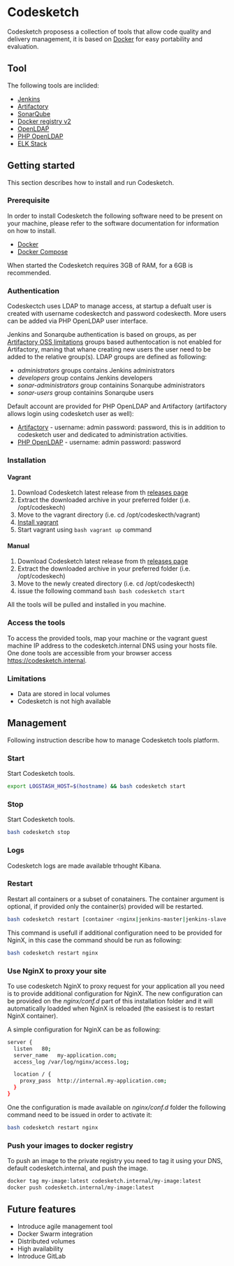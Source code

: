 # Codesketch

Codesketch proposess a collection of tools that allow code quality and delivery management, it is based on [Docker](https://www.docker.com) for easy portability and evaluation. 

## Tool

The following tools are inclided:
* [Jenkins](https://jenkins.io/)
* [Artifactory](https://www.jfrog.com/open-source/)
* [SonarQube](http://www.sonarqube.org/)
* [Docker registry v2](https://docs.docker.com/registry/)
* [OpenLDAP](http://www.openldap.org)
* [PHP OpenLDAP](http://phpldapadmin.sourceforge.net/wiki/index.php/Main_Page)
* [ELK Stack](https://www.elastic.co/webinars/introduction-elk-stack)

## Getting started

This section describes how to install and run Codesketch.

### Prerequisite

In order to install Codesketch the following software need to be present on your machine, please refer to the software documentation for information on how to install.

* [Docker](https://docs.docker.com/engine/quickstart/)
* [Docker Compose](https://docs.docker.com/compose/overview/)

When started the Codesketch requires 3GB of RAM, for a 6GB is recommended.

### Authentication

Codeskectch uses LDAP to manage access, at startup a defualt user is created with username codeskectch and password codeskecth. More users can be added via PHP OpenLDAP user interface. 

Jenkins and Sonarqube authentication is based on groups, as per [Artifactory OSS limitations](https://www.jfrog.com/confluence/display/RTF/Artifactory+Comparison+Matrix) groups based authentocation is not enabled for Artifactory, maning that whane creating new users the user need to be added to the relative group(s).
LDAP groups are defined as following:

 * *administrators* groups contains Jenkins administrators
 * *developers* group contains Jenkins developers
 * *sonar-administrators* group containins Sonarqube administrators
 * *sonar-users* group containins Sonarqube users

Default account are provided for PHP OpenLDAP and Artifactory (artifactory allows login using codesketch user as well):
* [Artifactory](https://www.jfrog.com/open-source/) - username: admin password: password, this is in addition to codesketch user and dedicated to administration activities.
* [PHP OpenLDAP](http://phpldapadmin.sourceforge.net/wiki/index.php/Main_Page) - username: admin password: password

### Installation

#### Vagrant
1. Download Codesketch latest release from th [releases page](https://github.com/quirinobrizi/codesketch/releases)
2. Extract the downloaded archive in your preferred folder (i.e. /opt/codeskech)
3. Move to the vagrant directory (i.e. cd /opt/codeskecth/vagrant)
4. [Install vagrant](https://www.vagrantup.com/docs/installation/) 
5. Start vagrant using ``` bash vagrant up ``` command

#### Manual
1. Download Codesketch latest release from th [releases page](https://github.com/quirinobrizi/codesketch/releases)
2. Extract the downloaded archive in your preferred folder (i.e. /opt/codeskech)
3. Move to the newly created directory (i.e. cd /opt/codeskecth)
4. issue the following command ```bash bash codesketch start ```

All the tools will be pulled and installed in you machine.

### Access the tools

To access the provided tools, map your machine or the vagrant guest machine IP address to the codesketch.internal DNS using  your hosts file.
One done tools are accessible from your browser access https://codesketch.internal.

### Limitations

* Data are stored in local volumes
* Codesketch is not high available 

## Management

Following instruction describe how to manage Codesketch tools platform.

### Start

Start Codesketch tools.

``` bash
export LOGSTASH_HOST=$(hostname) && bash codesketch start
```

### Stop

Start Codesketch tools.

``` bash
bash codesketch stop
```

### Logs

Codesketch logs are made available trhought Kibana.

### Restart
Restart all containers or a subset of conatainers. The container argument is optional, if provided only the container(s) provided will be restarted.

```bash
bash codesketch restart [container <nginx|jenkins-master|jenkins-slave|artifactory|registry|lighthouse|sonarqube|postgresql>]
```

This command is usefull if additional configuration need to be provided for NginX, in this case the command should be run as following:

```bash
bash codesketch restart nginx
```

### Use NginX to proxy your site

To use codesketch NginX to proxy request for your application all you need is to provide additional configuration for NginX. The new configuration can be provided on the *nginx/conf.d* part of this installation folder and it will automatically loadded when NginX is reloaded (the easisest is to restart NginX container).

A simple configuration for NginX can be as following:

```bash
server {
  listen   80;
  server_name   my-application.com;
  access_log /var/log/nginx/access.log;

  location / {
    proxy_pass  http://internal.my-application.com;
  }
}
```

One the configuration is made available on *nginx/conf.d* folder the following command need to be issued in order to activate it:

```bash
bash codesketch restart nginx
```

### Push your images to docker registry

To push an image to the private registry you need to tag it using your DNS, default codesketch.internal, and push the image.

```bash
docker tag my-image:latest codesketch.internal/my-image:latest
docker push codesketch.internal/my-image:latest
```

## Future features

* Introduce agile management tool
* Docker Swarm integration
* Distributed volumes
* High availability
* Introduce GitLab
